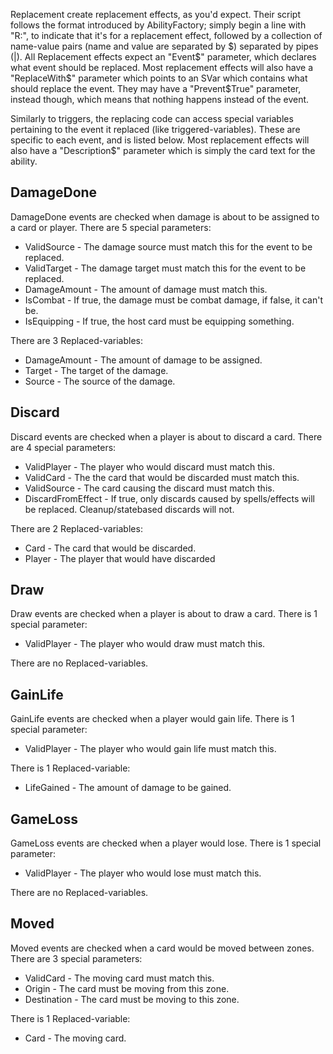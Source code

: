 Replacement create replacement effects, as you'd expect. Their script
follows the format introduced by AbilityFactory; simply begin a line
with "R:", to indicate that it's for a replacement effect, followed by a
collection of name-value pairs (name and value are separated by $)
separated by pipes (|). All Replacement effects expect an "Event$"
parameter, which declares what event should be replaced. Most replacement effects will also have a "ReplaceWith$" parameter which points to an SVar which contains what should replace the event. They may have a "Prevent$True" parameter, instead though, which means that nothing happens instead of the event.

Similarly to triggers, the replacing code can access special variables
pertaining to the event it replaced (like triggered-variables). These
are specific to each event, and is listed below. Most replacement effects
will also have a "Description$" parameter which is simply the card text
for the ability.

## DamageDone

DamageDone events are checked when damage is about to be assigned to a
card or player. There are 5 special parameters:

  - ValidSource - The damage source must match this for the event to be
    replaced.
  - ValidTarget - The damage target must match this for the event to be
    replaced.
  - DamageAmount - The amount of damage must match this.
  - IsCombat - If true, the damage must be combat damage, if false, it
    can't be.
  - IsEquipping - If true, the host card must be equipping something.

There are 3 Replaced-variables:

  - DamageAmount - The amount of damage to be assigned.
  - Target - The target of the damage.
  - Source - The source of the damage.

## Discard

Discard events are checked when a player is about to discard a card.
There are 4 special parameters:

  - ValidPlayer - The player who would discard must match this.
  - ValidCard - The the card that would be discarded must match this.
  - ValidSource - The card causing the discard must match this.
  - DiscardFromEffect - If true, only discards caused by spells/effects
    will be replaced. Cleanup/statebased discards will not.

There are 2 Replaced-variables:

  - Card - The card that would be discarded.
  - Player - The player that would have discarded

## Draw

Draw events are checked when a player is about to draw a card. There is
1 special parameter:

  - ValidPlayer - The player who would draw must match this.

There are no Replaced-variables.

## GainLife

GainLife events are checked when a player would gain life. There is 1
special parameter:

  - ValidPlayer - The player who would gain life must match this.

There is 1 Replaced-variable:

  - LifeGained - The amount of damage to be gained.

## GameLoss

GameLoss events are checked when a player would lose. There is 1 special
parameter:

  - ValidPlayer - The player who would lose must match this.

There are no Replaced-variables.

## Moved

Moved events are checked when a card would be moved between zones. There
are 3 special parameters:

  - ValidCard - The moving card must match this.
  - Origin - The card must be moving from this zone.
  - Destination - The card must be moving to this zone.

There is 1 Replaced-variable:

  - Card - The moving card.
